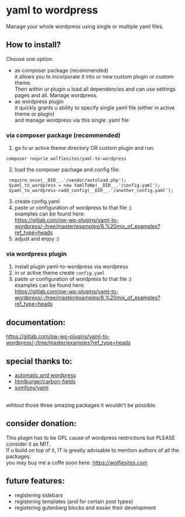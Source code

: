 # yaml to wordpress
Manage your whole wordpress using single or multiple yaml files.<br>

## How to install?
Choose one option:
* as composer package (recommended)<br>
  it allows you to incorporate it into ur new custom plugin or custom theme.<br>
  Then within ur plugin u load all dependencies and can use settings pages and all. Manage wordpress.
* as wordpress plugin<br>
  it quickly grants u ability to specify single yaml file (either in active theme or plugin)<br>
  and manage wordpress via this single .yaml file

### via composer package (recommended)
1. go to ur active theme directory OR custom plugin and run:
```
composer requrie wolfiesites/yaml-to-wordpress
```
2. load the composer pachage and config file:
```
 require_once(__DIR__.'/vendor/autoload.php');
 $yaml_to_wordpress = new YamlToWp(__DIR__.'/config.yaml');
 $yaml_to_wordpress->add_config(__DIR__.'/another_config.yaml');
```
3. create config.yaml
4. paste ur configuration of wordpress to that file :)<br>
   examples can be found here:<br> <https://gitlab.com/pw-wp-plugins/yaml-to-wordpress/-/tree/master/examples/6.%20mix_of_examples?ref_type=heads>
5. adjust and enjoy :)


### via wordpress plugin
1. install plugin yaml-to-wordpress via wordpress
2. in ur active theme create `config.yaml`
3. paste ur configuration of wordpress to that file :)<br>
   examples can be found here:<br> <https://gitlab.com/pw-wp-plugins/yaml-to-wordpress/-/tree/master/examples/6.%20mix_of_examples?ref_type=heads>

## documentation:
<https://gitlab.com/pw-wp-plugins/yaml-to-wordpress/-/tree/master/examples?ref_type=heads>



## special thanks to:
* [automatic and wordpress](https://wordpress.org)
* [htmlburger/carbon-fields](https://carbonfields.net/)
* [symfony/yaml](https://symfony.com/doc/current/components/yaml.html)

<br>
wihtout those three amazing packages it wouldn't be possible.


## consider donation:
This plugin has to be GPL cause of wordpress restrictions but PLEASE consider it as MIT.<br>
If u build on top of it, IT is greatly advisable to mention authors of all the packages.<br>
you may buy me a coffe soon here: <https://wolfiesites.com>


## future features:
* registering sidebars
* registering templates (and for certain post types)
* registering gutenberg blocks and easier their development